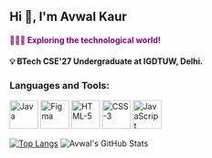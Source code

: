 ## **Hi 👋, I'm Avwal Kaur**
<h4 style="color:purple;font-weight:bold;">👩🏻‍💻 Exploring the technological world!</h4>

#### 💡 BTech CSE'27 Undergraduate at IGDTUW, Delhi. 

### Languages and Tools:
<p align="left">
  <img src="https://cdn.jsdelivr.net/gh/devicons/devicon/icons/java/java-original.svg" alt="Java" width="50" height="50"/>
  <img src="https://cdn.jsdelivr.net/gh/devicons/devicon/icons/figma/figma-original.svg" alt="Figma" width="50" height="50"/>
  <img src="https://cdn.jsdelivr.net/gh/devicons/devicon/icons/html5/html5-original.svg" alt="HTML-5" width="50" height="50"/>
  <img src="https://cdn.jsdelivr.net/gh/devicons/devicon/icons/css3/css3-original.svg" alt="CSS-3" width="50" height="50"/>
  <img src="https://cdn.jsdelivr.net/gh/devicons/devicon/icons/javascript/javascript-original.svg" alt="JavaScript" width="50" height="50"/>
</p>

[![Top Langs](https://github-readme-stats.vercel.app/api/top-langs/?username=AvwalKaur&layout=compact&theme=default)](https://github.com/anuraghazra/github-readme-stats)
![Avwal's GitHub Stats](https://github-readme-stats.vercel.app/api?username=AvwalKaur&show_icons=true&theme=default)
